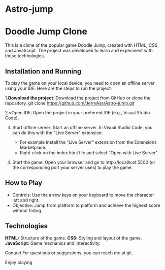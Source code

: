 # Astro-jump

# Doodle Jump Clone

This is a clone of the popular game Doodle Jump, created with HTML, CSS, and JavaScript. The project was developed to learn and experiment with these technologies.

## Installation and Running

To play the game on your local device, you need to open an offline server using your IDE. Here are the steps to run the project:

1.**Download the project**: Download the project from GitHub or clone the repository.
   git clone https://github.com/JerryAsa/Astro-jump.git

2.vOpen IDE: Open the project in your preferred IDE (e.g., Visual Studio Code).

3. Start offline server: Start an offline server. In Visual Studio Code, you can do this with the "Live Server" extension:

   - For example Install the "Live Server" extension from the Extensions Marketplace.
   - Right-click on the index.html file and select "Open with Live Server".

4. Start the game: Open your browser and go to http://localhost:5500 (or the corresponding port your server uses) to play the game.

## How to Play
- Controls: Use the arrow keys on your keyboard to move the character left and right.
- Objective: Jump from platform to platform and achieve the highest score without falling

## Technologies
**HTML:** Structure of the game.
**CSS:** Styling and layout of the game.
**JavaScript:** Game mechanics and interactivity.

Contact
For questions or suggestions, you can reach me at git.

Enjoy playing

